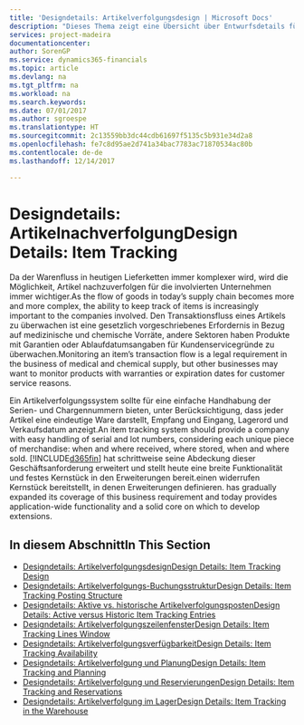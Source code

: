 ```yaml
---
title: 'Designdetails: Artikelverfolgungsdesign | Microsoft Docs'
description: "Dieses Thema zeigt eine Übersicht über Entwurfsdetails für Artikelverfolgung."
services: project-madeira
documentationcenter: 
author: SorenGP
ms.service: dynamics365-financials
ms.topic: article
ms.devlang: na
ms.tgt_pltfrm: na
ms.workload: na
ms.search.keywords: 
ms.date: 07/01/2017
ms.author: sgroespe
ms.translationtype: HT
ms.sourcegitcommit: 2c13559bb3dc44cdb61697f5135c5b931e34d2a8
ms.openlocfilehash: fe7c8d95ae2d741a34bac7783ac71870534ac80b
ms.contentlocale: de-de
ms.lasthandoff: 12/14/2017

---
```

# <a name="design-details-item-tracking"></a><span data-ttu-id="30f52-103">Designdetails: Artikelnachverfolgung</span><span class="sxs-lookup"><span data-stu-id="30f52-103">Design Details: Item Tracking</span></span>
<span data-ttu-id="30f52-104">Da der Warenfluss in heutigen Lieferketten immer komplexer wird, wird die Möglichkeit, Artikel nachzuverfolgen für die involvierten Unternehmen immer wichtiger.</span><span class="sxs-lookup"><span data-stu-id="30f52-104">As the flow of goods in today’s supply chain becomes more and more complex, the ability to keep track of items is increasingly important to the companies involved.</span></span> <span data-ttu-id="30f52-105">Den Transaktionsfluss eines Artikels zu überwachen ist eine gesetzlich vorgeschriebenes Erfordernis in Bezug auf medizinische und chemische Vorräte, andere Sektoren haben Produkte mit Garantien oder Ablaufdatumsangaben für Kundenservicegründe zu überwachen.</span><span class="sxs-lookup"><span data-stu-id="30f52-105">Monitoring an item’s transaction flow is a legal requirement in the business of medical and chemical supply, but other businesses may want to monitor products with warranties or expiration dates for customer service reasons.</span></span>  

<span data-ttu-id="30f52-106">Ein Artikelverfolgungssystem sollte für eine einfache Handhabung der Serien- und Chargennummern bieten, unter Berücksichtigung, dass jeder Artikel eine eindeutige Ware darstellt, Empfang und Eingang, Lagerord und Verkaufsdatum anzeigt.</span><span class="sxs-lookup"><span data-stu-id="30f52-106">An item tracking system should provide a company with easy handling of serial and lot numbers, considering each unique piece of merchandise: when and where received, where stored, when and where sold.</span></span> [!INCLUDE[d365fin](includes/d365fin_md.md)]<span data-ttu-id="30f52-107"> hat schrittweise seine Abdeckung dieser Geschäftsanforderung erweitert und stellt heute eine breite Funktionalität und festes Kernstück in den Erweiterungen bereit.einen widerrufen Kernstück bereitstellt, in denen Erweiterungen definieren.</span><span class="sxs-lookup"><span data-stu-id="30f52-107"> has gradually expanded its coverage of this business requirement and today provides application-wide functionality and a solid core on which to develop extensions.</span></span>  

## <a name="in-this-section"></a><span data-ttu-id="30f52-108">In diesem Abschnitt</span><span class="sxs-lookup"><span data-stu-id="30f52-108">In This Section</span></span>  
* [<span data-ttu-id="30f52-109">Designdetails: Artikelverfolgungsdesign</span><span class="sxs-lookup"><span data-stu-id="30f52-109">Design Details: Item Tracking Design</span></span>](design-details-item-tracking-design.md)  
* [<span data-ttu-id="30f52-110">Designdetails: Artikelverfolgungs-Buchungsstruktur</span><span class="sxs-lookup"><span data-stu-id="30f52-110">Design Details: Item Tracking Posting Structure</span></span>](design-details-item-tracking-posting-structure.md)  
* [<span data-ttu-id="30f52-111">Designdetails: Aktive vs. historische Artikelverfolgungsposten</span><span class="sxs-lookup"><span data-stu-id="30f52-111">Design Details: Active versus Historic Item Tracking Entries</span></span>](design-details-active-versus-historic-item-tracking-entries.md)  
* [<span data-ttu-id="30f52-112">Designdetails: Artikelverfolgungszeilenfenster</span><span class="sxs-lookup"><span data-stu-id="30f52-112">Design Details: Item Tracking Lines Window</span></span>](design-details-item-tracking-lines-window.md)  
* [<span data-ttu-id="30f52-113">Designdetails: Artikelverfolgungsverfügbarkeit</span><span class="sxs-lookup"><span data-stu-id="30f52-113">Design Details: Item Tracking Availability</span></span>](design-details-item-tracking-availability.md)  
* [<span data-ttu-id="30f52-114">Designdetails: Artikelverfolgung und Planung</span><span class="sxs-lookup"><span data-stu-id="30f52-114">Design Details: Item Tracking and Planning</span></span>](design-details-item-tracking-and-planning.md)  
* [<span data-ttu-id="30f52-115">Designdetails: Artikelverfolgung und Reservierungen</span><span class="sxs-lookup"><span data-stu-id="30f52-115">Design Details: Item Tracking and Reservations</span></span>](design-details-item-tracking-and-reservations.md)  
* [<span data-ttu-id="30f52-116">Designdetails: Artikelverfolgung im Lager</span><span class="sxs-lookup"><span data-stu-id="30f52-116">Design Details: Item Tracking in the Warehouse</span></span>](design-details-item-tracking-in-the-warehouse.md)

